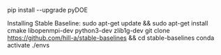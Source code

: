 

pip install --upgrade pyDOE


Installing Stable Baseline:
sudo apt-get update && sudo apt-get install cmake libopenmpi-dev python3-dev zlib1g-dev
git clone https://github.com/hill-a/stable-baselines && cd stable-baselines
conda activate ./envs

